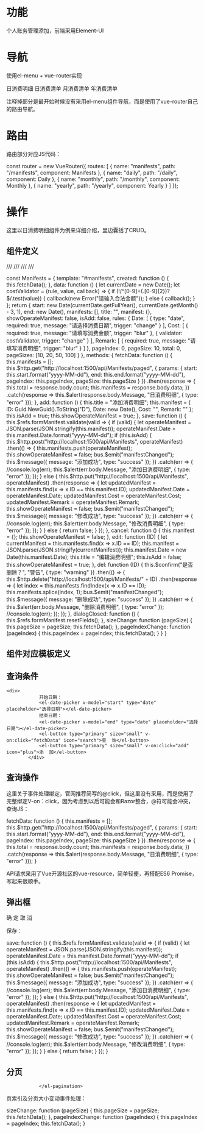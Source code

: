 # 功能

个人账务管理添加，前端采用Element-UI

# 导航

使用el-menu + vue-router实现<br/>


<div id="sideBar">
            <!--<ul>
                <router-link to="/manifests" tag="li">日消费明细</router-link>
                <router-link to="/daily" tag="li">日消费清单</router-link>
                <router-link to="/monthly" tag="li">月消费清单</router-link>
                <router-link to="/yearly" tag="li">年消费清单</router-link>
            </ul>-->
            <el-menu default-active="manifests" theme="dark" v-bind:router="true">
                <el-menu-item index="manifests">日消费明细</el-menu-item>
                <el-menu-item index="daily">日消费清单</el-menu-item>
                <el-menu-item index="monthly">月消费清单</el-menu-item>
                <el-menu-item index="yearly">年消费清单</el-menu-item>
            </el-menu>
        </div>

注释掉部分是最开始时候没有采用el-menu组件导航，而是使用了vue-router自己的路由导航。

 
# 路由

路由部分对应JS代码：

const router = new VueRouter({
    routes: [
        { name: "manifests", path: "/manifests", component: Manifests },
        { name: "daily", path: "/daily", component: Daily },
        { name: "monthly", path: "/monthly", component: Monthly },
        { name: "yearly", path: "/yearly", component: Yearly }
    ]
});

# 操作

这里以日消费明细组件为例来详细介绍，里边囊括了CRUD。

## 组件定义

/// <reference path="index.js" />
/// <reference path="vue.js" />
/// <reference path="vue-resource.js" />
/// <reference path="util.js" />

const Manifests = {
    template: "#manifests",
    created: function () {
        this.fetchData();
    },
    data: function () {
        let currentDate = new Date();
        let costValidator = (rule, value, callback) => {
            if (!/^[0-9]+(.[0-9]{2})?$/.test(value)) {
                callback(new Error("请输入合法金额"));
            }
            else {
                callback();
            }
        };
        return {
            start: new Date(currentDate.getFullYear(), currentDate.getMonth() - 3, 1),
            end: new Date(),
            manifests: [],
            title: "",
            manifest: {},
            showOperateManifest: false,
            isAdd: false,
            rules: {
                Date: [
                    { type: "date", required: true, message: "请选择消费日期", trigger: "change" }
                ],
                Cost: [
                    { required: true, message: "请填写消费金额", trigger: "blur" },
                    { validator: costValidator, trigger: "change" }
                ],
                Remark: [
                    { required: true, message: "请填写消费明细", trigger: "blur" }
                ]
            },
            pageIndex: 0,
            pageSize: 10,
            total: 0,
            pageSizes: [10, 20, 50, 100]
        }
    },
    methods: {
        fetchData: function () {
            this.manifests = [];
            this.$http.get("http://localhost:1500/api/Manifests/paged", {
                params: {
                    start: this.start.format("yyyy-MM-dd"),
                    end: this.end.format("yyyy-MM-dd"),
                    pageIndex: this.pageIndex,
                    pageSize: this.pageSize
                }
            })
                      .then(response => {
                          this.total = response.body.count;
                          this.manifests = response.body.data;
                      })
                      .catch(response => this.$alert(response.body.Message, "日消费明细", { type: "error" }));
        },
        add: function () {
            this.title = "添加消费明细";
            this.manifest = {
                ID: Guid.NewGuid().ToString("D"),
                Date: new Date(),
                Cost: "",
                Remark: ""
            };
            this.isAdd = true;
            this.showOperateManifest = true;
        },
        save: function () {
            this.$refs.formManifest.validate(valid => {
                if (valid) {
                    let operateManifest = JSON.parse(JSON.stringify(this.manifest));
                    operateManifest.Date = this.manifest.Date.format("yyyy-MM-dd");
                    if (this.isAdd) {
                        this.$http.post("http://localhost:1500/api/Manifests", operateManifest)
                        .then(() => {
                            this.manifests.push(operateManifest);
                            this.showOperateManifest = false;
                            bus.$emit("manifestChanged");
                            this.$message({
                                message: "添加成功",
                                type: "success"
                            });
                        })
                        .catch(err => {
                            //console.log(err);
                            this.$alert(err.body.Message, "添加日消费明细", { type: "error" });
                        });
                    }
                    else {
                        this.$http.put("http://localhost:1500/api/Manifests", operateManifest)
                        .then(response => {
                            let updatedManifest = this.manifests.find(x => x.ID == this.manifest.ID);
                            updatedManifest.Date = operateManifest.Date;
                            updatedManifest.Cost = operateManifest.Cost;
                            updatedManifest.Remark = operateManifest.Remark;
                            this.showOperateManifest = false;
                            bus.$emit("manifestChanged");
                            this.$message({
                                message: "修改成功",
                                type: "success"
                            });
                        })
                        .catch(err => {
                            //console.log(err);
                            this.$alert(err.body.Message, "修改消费明细", { type: "error" });
                        });
                    }
                }
                else {
                    return false;
                }
            });
        },
        cancel: function () {
            this.manifest = {};
            this.showOperateManifest = false;
        },
        edit: function (ID) {
            let currentManifest = this.manifests.find(x => x.ID == ID);
            this.manifest = JSON.parse(JSON.stringify(currentManifest));
            this.manifest.Date = new Date(this.manifest.Date);
            this.title = "编辑消费明细";
            this.isAdd = false;
            this.showOperateManifest = true;
        },
        del: function (ID) {
            this.$confirm("是否删除？", "警告", { type: "warning" })
            .then(() => {
                this.$http.delete("http://localhost:1500/api/Manifests/" + ID)
                .then(response => {
                    let index = this.manifests.findIndex(x => x.ID == ID);
                    this.manifests.splice(index, 1);
                    bus.$emit("manifestChanged");
                    this.$message({
                        message: "删除成功",
                        type: "success"
                    });
                })
                .catch(err => {
                    this.$alert(err.body.Message, "删除消费明细", { type: "error" });
                    //console.log(err);
                });
            });
        },
        dialogClosed: function () {
            this.$refs.formManifest.resetFields();
        },
        sizeChange: function (pageSize) {
            this.pageSize = pageSize;
            this.fetchData();
        },
        pageIndexChange: function (pageIndex) {
            this.pageIndex = pageIndex;
            this.fetchData();
        }
    }
}

## 组件对应模板定义

<script type="text/x-template" id="manifests">
        <div>
            <div>
                开始日期：
                <el-date-picker v-model="start" type="date" placeholder="选择日期"></el-date-picker>
                结束日期：
                <el-date-picker v-model="end" type="date" placeholder="选择日期"></el-date-picker>
                <el-button type="primary" size="small" v-on:click="fetchData" icon="search">查  询</el-button>
                <el-button type="primary" size="small" v-on:click="add" icon="plus">添  加</el-button>
            </div>
            <div class="table">
                <el-table v-bind:data="manifests" highlight-current-row border height="500">
                    <el-table-column prop="Date" label="日期"></el-table-column>
                    <el-table-column prop="Cost" label="金额"></el-table-column>
                    <el-table-column prop="Remark" label="备注"></el-table-column>
                    <el-table-column inline-template label="操作">
                        <span>
                            <el-button type="text" size="small" v-on:click="edit(row.ID)" icon="edit">编 辑</el-button>
                            <el-button type="text" size="small" v-on:click="del(row.ID)" icon="delete">删 除</el-button>
                        </span>
                    </el-table-column>
                </el-table>
            </div>
            <div class="pager">
                <el-pagination v-bind:current-Page="pageIndex" v-bind:page-size="pageSize" :total="total"
                               layout="total,sizes,prev,pager,next,jumper" v-bind:page-sizes="pageSizes"
                               v-on:size-change="sizeChange" v-on:current-change="pageIndexChange">

                </el-pagination>
            </div>
            <div>
                <el-dialog v-bind:title="title" v-bind:close-on-click-modal="false" v-model="showOperateManifest" v-on:close="dialogClosed">
                    <el-form v-bind:model="manifest" v-bind:rules="rules" ref="formManifest" label-position="left" label-width="80px">
                        <el-form-item label="日  期" prop="Date">
                            <el-date-picker v-model="manifest.Date"></el-date-picker>
                        </el-form-item>
                        <el-form-item label="金  额" prop="Cost">
                            <el-input v-model="manifest.Cost"></el-input>
                        </el-form-item>
                        <el-form-item label="备  注" prop="Remark">
                            <el-input v-model="manifest.Remark"></el-input>
                        </el-form-item>
                        <el-form-item>
                            <el-button type="primary" v-on:click="save">确 定</el-button>
                            <el-button type="primary" v-on:click="cancel">取 消</el-button>
                        </el-form-item>
                    </el-form>
                </el-dialog>
            </div>
        </div>
    </script>
    
## 查询条件
    
    <div>
                开始日期：
                <el-date-picker v-model="start" type="date" placeholder="选择日期"></el-date-picker>
                结束日期：
                <el-date-picker v-model="end" type="date" placeholder="选择日期"></el-date-picker>
                <el-button type="primary" size="small" v-on:click="fetchData" icon="search">查  询</el-button>
                <el-button type="primary" size="small" v-on:click="add" icon="plus">添  加</el-button>
            </div>

## 查询操作

这里关于事件处理绑定，官网推荐简写的@click，但这里没有采用，而是使用了完整绑定V-on：click，因为考虑到以后可能会和Razor整合，@符可能会冲突，查询JS：

fetchData: function () {
            this.manifests = [];
            this.$http.get("http://localhost:1500/api/Manifests/paged", {
                params: {
                    start: this.start.format("yyyy-MM-dd"),
                    end: this.end.format("yyyy-MM-dd"),
                    pageIndex: this.pageIndex,
                    pageSize: this.pageSize
                }
            })
                      .then(response => {
                          this.total = response.body.count;
                          this.manifests = response.body.data;
                      })
                      .catch(response => this.$alert(response.body.Message, "日消费明细", { type: "error" }));
        }
        
API请求采用了Vue开源社区的vue-resource，简单轻便，再搭配ES6 Promise，写起来很顺手。

## 弹出框

<el-dialog v-bind:title="title" v-bind:close-on-click-modal="false" v-model="showOperateManifest" v-on:close="dialogClosed">
                    <el-form v-bind:model="manifest" v-bind:rules="rules" ref="formManifest" label-position="left" label-width="80px">
                        <el-form-item label="日  期" prop="Date">
                            <el-date-picker v-model="manifest.Date"></el-date-picker>
                        </el-form-item>
                        <el-form-item label="金  额" prop="Cost">
                            <el-input v-model="manifest.Cost"></el-input>
                        </el-form-item>
                        <el-form-item label="备  注" prop="Remark">
                            <el-input v-model="manifest.Remark"></el-input>
                        </el-form-item>
                        <el-form-item>
                            <el-button type="primary" v-on:click="save">确 定</el-button>
                            <el-button type="primary" v-on:click="cancel">取 消</el-button>
                        </el-form-item>
                    </el-form>
                </el-dialog>
         
保存：

save: function () {
            this.$refs.formManifest.validate(valid => {
                if (valid) {
                    let operateManifest = JSON.parse(JSON.stringify(this.manifest));
                    operateManifest.Date = this.manifest.Date.format("yyyy-MM-dd");
                    if (this.isAdd) {
                        this.$http.post("http://localhost:1500/api/Manifests", operateManifest)
                        .then(() => {
                            this.manifests.push(operateManifest);
                            this.showOperateManifest = false;
                            bus.$emit("manifestChanged");
                            this.$message({
                                message: "添加成功",
                                type: "success"
                            });
                        })
                        .catch(err => {
                            //console.log(err);
                            this.$alert(err.body.Message, "添加日消费明细", { type: "error" });
                        });
                    }
                    else {
                        this.$http.put("http://localhost:1500/api/Manifests", operateManifest)
                        .then(response => {
                            let updatedManifest = this.manifests.find(x => x.ID == this.manifest.ID);
                            updatedManifest.Date = operateManifest.Date;
                            updatedManifest.Cost = operateManifest.Cost;
                            updatedManifest.Remark = operateManifest.Remark;
                            this.showOperateManifest = false;
                            bus.$emit("manifestChanged");
                            this.$message({
                                message: "修改成功",
                                type: "success"
                            });
                        })
                        .catch(err => {
                            //console.log(err);
                            this.$alert(err.body.Message, "修改消费明细", { type: "error" });
                        });
                    }
                }
                else {
                    return false;
                }
            });
        }
        
        
 ## 分页
 
 

<el-pagination v-bind:current-Page="pageIndex" v-bind:page-size="pageSize" :total="total"
                               layout="total,sizes,prev,pager,next,jumper" v-bind:page-sizes="pageSizes"
                               v-on:size-change="sizeChange" v-on:current-change="pageIndexChange">

                </el-pagination>

页索引及分页大小变动事件处理：

sizeChange: function (pageSize) {
            this.pageSize = pageSize;
            this.fetchData();
        },
        pageIndexChange: function (pageIndex) {
            this.pageIndex = pageIndex;
            this.fetchData();
        }
